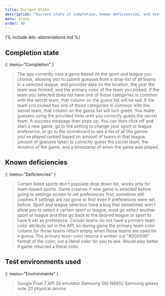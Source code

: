 ```yaml
---
title: Current State
description: "Current state of completion, known deficiencies, and test environments used."
menu: State
order: 40
---
```


{% include ddc-abbreviations.md %}

## Completion state
{: menu="Completion" }

> The app currently runs a game based on the sport and league you choose, allowing you to submit guesses from a drop-list of all teams in a selected league, and provides data on the location, the year the team was formed, and the primary color of the team you picked. If the team you selected does not have one of those categories in common with the secret team, that column on the guess list will be red. If the team you picked has one of those categories in common with the secret team, that column on the guess list will turn green. You make guesses using the provided hints until you correctly guess the secret team. A success message then pops up. You can then click off and start a new game, go to the setting to change your sport or league preference, or go to the scoreboard to see a list of all the games you've played ranked based on amount of teams in that league, amount of guesses taken to correctly guess the secret team, the duration of the game, and a timestamp of when the game was played.

## Known deficiencies
{: menu="Deficiencies" }

> Certain listed sports don't populate drop down list, works only for team-based sports.
> Game crashes if new game is selected before going to settings screen to set preferences first, sometime still crashes if settings are not gone to first even if preferences were set before.
> Sport and league selection have a bug that sometimes won't allow you to select a certain sport or league, must go select another sport or league and then go back to the desired league or sport to have it set as preference.
> Certain teams do not have a primary team color attribute set in the API, so during game the primary team color column for those teams return empty when those teams are used for a guess.
> The primary team color returns a written out "#000000" format of the color, not a literal color for you to see. Would play better if game returned a literal color.


## Test environments used
{: menu="Environments" }

> Google Pixel 7 API 34 emulator 
> Samsung SM-N981U Samsung galaxy note 20 physical device.
